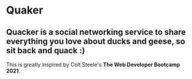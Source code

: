 # Quaker
Quacker is a social networking service to share everything you love about ducks and geese, so sit back and quack :)
---
This is greatly inspired by Colt Steele's **The Web Developer Bootcamp 2021**.

